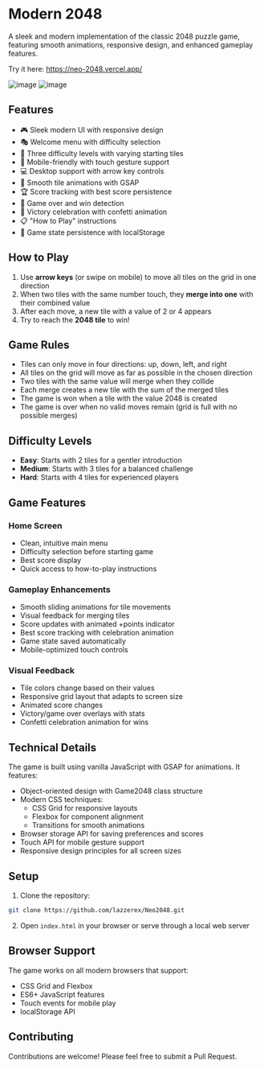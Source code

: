 # Modern 2048

A sleek and modern implementation of the classic 2048 puzzle game, featuring smooth animations, responsive design, and enhanced gameplay features.

Try it here: https://neo-2048.vercel.app/

![image](https://github.com/user-attachments/assets/b85a8651-aeb3-4d35-b38b-ed85634eab92)
![image](https://github.com/user-attachments/assets/d4164dcf-6588-4512-a519-169b75ae28a4)



## Features

- 🎮 Sleek modern UI with responsive design
- 🎭 Welcome menu with difficulty selection
- 🔢 Three difficulty levels with varying starting tiles
- 📱 Mobile-friendly with touch gesture support
- 💻 Desktop support with arrow key controls
- 🌊 Smooth tile animations with GSAP
- 🏆 Score tracking with best score persistence
- 🎯 Game over and win detection
- 🎉 Victory celebration with confetti animation
- 📋 "How to Play" instructions
- 💾 Game state persistence with localStorage

## How to Play

1. Use **arrow keys** (or swipe on mobile) to move all tiles on the grid in one direction
2. When two tiles with the same number touch, they **merge into one** with their combined value
3. After each move, a new tile with a value of 2 or 4 appears
4. Try to reach the **2048 tile** to win!

## Game Rules

- Tiles can only move in four directions: up, down, left, and right
- All tiles on the grid will move as far as possible in the chosen direction
- Two tiles with the same value will merge when they collide
- Each merge creates a new tile with the sum of the merged tiles
- The game is won when a tile with the value 2048 is created
- The game is over when no valid moves remain (grid is full with no possible merges)

## Difficulty Levels

- **Easy**: Starts with 2 tiles for a gentler introduction
- **Medium**: Starts with 3 tiles for a balanced challenge
- **Hard**: Starts with 4 tiles for experienced players

## Game Features

### Home Screen
- Clean, intuitive main menu
- Difficulty selection before starting game
- Best score display
- Quick access to how-to-play instructions

### Gameplay Enhancements
- Smooth sliding animations for tile movements
- Visual feedback for merging tiles
- Score updates with animated +points indicator
- Best score tracking with celebration animation
- Game state saved automatically
- Mobile-optimized touch controls

### Visual Feedback
- Tile colors change based on their values
- Responsive grid layout that adapts to screen size
- Animated score changes
- Victory/game over overlays with stats
- Confetti celebration animation for wins

## Technical Details

The game is built using vanilla JavaScript with GSAP for animations. It features:

- Object-oriented design with Game2048 class structure
- Modern CSS techniques:
  - CSS Grid for responsive layouts
  - Flexbox for component alignment
  - Transitions for smooth animations
- Browser storage API for saving preferences and scores
- Touch API for mobile gesture support
- Responsive design principles for all screen sizes

## Setup

1. Clone the repository:
```bash
git clone https://github.com/lazzerex/Neo2048.git
```

2. Open `index.html` in your browser or serve through a local web server

## Browser Support

The game works on all modern browsers that support:
- CSS Grid and Flexbox
- ES6+ JavaScript features
- Touch events for mobile play
- localStorage API

## Contributing

Contributions are welcome! Please feel free to submit a Pull Request.
